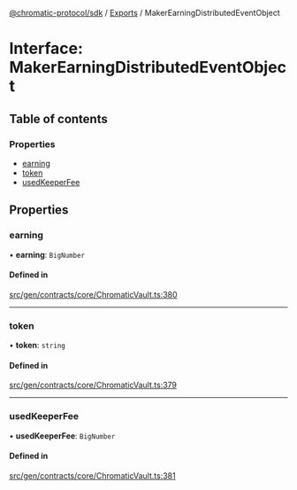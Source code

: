 [@chromatic-protocol/sdk](../README.md) / [Exports](../modules.md) / MakerEarningDistributedEventObject

# Interface: MakerEarningDistributedEventObject

## Table of contents

### Properties

- [earning](MakerEarningDistributedEventObject.md#earning)
- [token](MakerEarningDistributedEventObject.md#token)
- [usedKeeperFee](MakerEarningDistributedEventObject.md#usedkeeperfee)

## Properties

### earning

• **earning**: `BigNumber`

#### Defined in

[src/gen/contracts/core/ChromaticVault.ts:380](https://github.com/chromatic-protocol/sdk/blob/ded0de0/src/gen/contracts/core/ChromaticVault.ts#L380)

___

### token

• **token**: `string`

#### Defined in

[src/gen/contracts/core/ChromaticVault.ts:379](https://github.com/chromatic-protocol/sdk/blob/ded0de0/src/gen/contracts/core/ChromaticVault.ts#L379)

___

### usedKeeperFee

• **usedKeeperFee**: `BigNumber`

#### Defined in

[src/gen/contracts/core/ChromaticVault.ts:381](https://github.com/chromatic-protocol/sdk/blob/ded0de0/src/gen/contracts/core/ChromaticVault.ts#L381)
